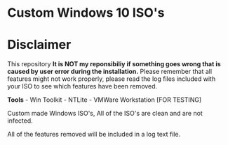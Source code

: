 # Custom Windows 10 ISO's

# **Disclaimer**
This repository 
**It is NOT my reponsibiliy if something goes wrong that is caused by user error during the installation.** 
Please remember that all features might not work properly, please read the log files included with your ISO to see which features have been removed.

**Tools**
\- Win Toolkit
\- NTLite
\- VMWare Workstation [FOR TESTING]



Custom made Windows ISO's, All of the ISO's are clean and are not infected.

All of the features removed will be included in a log text file.




